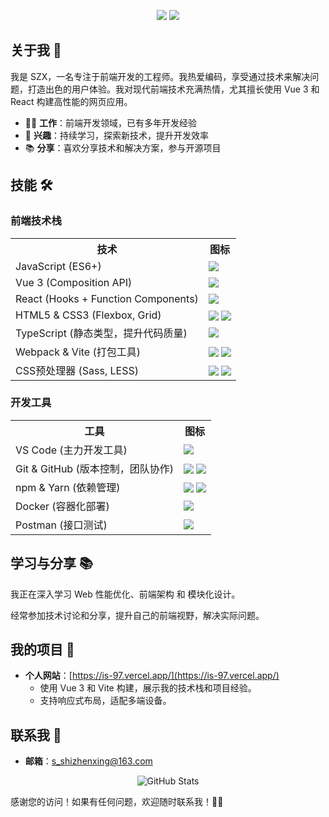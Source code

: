 <p align="center">
  <img src="https://img.shields.io/badge/Job-Frontend%20Engineer-blue?style=flat&logo=frontend" />
  <img src="https://img.shields.io/badge/Website-https://is--97.vercel.app/-brightgreen?style=flat&logo=vercel" />
</p>

## 关于我 👋

我是 SZX，一名专注于前端开发的工程师。我热爱编码，享受通过技术来解决问题，打造出色的用户体验。我对现代前端技术充满热情，尤其擅长使用 Vue 3 和 React 构建高性能的网页应用。

- 👨‍💻 **工作**：前端开发领域，已有多年开发经验
- 🚀 **兴趣**：持续学习，探索新技术，提升开发效率
- 📚 **分享**：喜欢分享技术和解决方案，参与开源项目

## 技能 🛠️

### 前端技术栈

<table>
  <tr>
    <th>技术</th>
    <th>图标</th>
  </tr>
  <tr>
    <td>JavaScript (ES6+)</td>
    <td><img src="https://img.shields.io/badge/JavaScript-F7DF1E?style=flat&logo=javascript&logoColor=black" style="vertical-align: middle;" /></td>
  </tr>
  <tr>
    <td>Vue 3 (Composition API)</td>
    <td><img src="https://img.shields.io/badge/Vue.js-4FC08D?style=flat&logo=vue.js&logoColor=white" style="vertical-align: middle;" /></td>
  </tr>
  <tr>
    <td>React (Hooks + Function Components)</td>
    <td><img src="https://img.shields.io/badge/React-61DAFB?style=flat&logo=react&logoColor=black" style="vertical-align: middle;" /></td>
  </tr>
  <tr>
    <td>HTML5 & CSS3 (Flexbox, Grid)</td>
    <td>
      <img src="https://img.shields.io/badge/HTML5-E34F26?style=flat&logo=html5&logoColor=white" style="vertical-align: middle;" />
      <img src="https://img.shields.io/badge/CSS3-1572B6?style=flat&logo=css3&logoColor=white" style="vertical-align: middle;" />
    </td>
  </tr>
  <tr>
    <td>TypeScript (静态类型，提升代码质量)</td>
    <td><img src="https://img.shields.io/badge/TypeScript-3178C6?style=flat&logo=typescript&logoColor=white" style="vertical-align: middle;" /></td>
  </tr>
  <tr>
    <td>Webpack & Vite (打包工具)</td>
    <td>
      <img src="https://img.shields.io/badge/Webpack-8DD6F9?style=flat&logo=webpack&logoColor=black" style="vertical-align: middle;" />
      <img src="https://img.shields.io/badge/Vite-646CFF?style=flat&logo=vite&logoColor=white" style="vertical-align: middle;" />
    </td>
  </tr>
  <tr>
    <td>CSS预处理器 (Sass, LESS)</td>
    <td>
      <img src="https://img.shields.io/badge/Sass-CC6699?style=flat&logo=sass&logoColor=white" style="vertical-align: middle;" />
      <img src="https://img.shields.io/badge/LESS-1D365D?style=flat&logo=less&logoColor=white" style="vertical-align: middle;" />
    </td>
  </tr>
</table>

### 开发工具

<table>
  <tr>
    <th>工具</th>
    <th>图标</th>
  </tr>
  <tr>
    <td>VS Code (主力开发工具)</td>
    <td><img src="https://img.shields.io/badge/VS%20Code-007ACC?style=flat&logo=visual-studio-code&logoColor=white" style="vertical-align: middle;" /></td>
  </tr>
  <tr>
    <td>Git & GitHub (版本控制，团队协作)</td>
    <td>
      <img src="https://img.shields.io/badge/Git-F05032?style=flat&logo=git&logoColor=white" style="vertical-align: middle;" />
      <img src="https://img.shields.io/badge/GitHub-181717?style=flat&logo=github&logoColor=white" style="vertical-align: middle;" />
    </td>
  </tr>
  <tr>
    <td>npm & Yarn (依赖管理)</td>
    <td>
      <img src="https://img.shields.io/badge/npm-CB3837?style=flat&logo=npm&logoColor=white" style="vertical-align: middle;" />
      <img src="https://img.shields.io/badge/Yarn-2C8EBB?style=flat&logo=yarn&logoColor=white" style="vertical-align: middle;" />
    </td>
  </tr>
  <tr>
    <td>Docker (容器化部署)</td>
    <td><img src="https://img.shields.io/badge/Docker-2496ED?style=flat&logo=docker&logoColor=white" style="vertical-align: middle;" /></td>
  </tr>
  <tr>
    <td>Postman (接口测试)</td>
    <td><img src="https://img.shields.io/badge/Postman-FF6C37?style=flat&logo=postman&logoColor=white" style="vertical-align: middle;" /></td>
  </tr>
</table>

## 学习与分享 📚

我正在深入学习 Web 性能优化、前端架构 和 模块化设计。

经常参加技术讨论和分享，提升自己的前端视野，解决实际问题。

## 我的项目 📂

- **个人网站**：[https://is-97.vercel.app/](https://is-97.vercel.app/)
  - 使用 Vue 3 和 Vite 构建，展示我的技术栈和项目经验。
  - 支持响应式布局，适配多端设备。

## 联系我 📧

- **邮箱**：s_shizhenxing@163.com

<p align="center">
  <img src="https://github-readme-stats.vercel.app/api?username=yourusername&show_icons=true&theme=radical" alt="GitHub Stats" />
</p>

感谢您的访问！如果有任何问题，欢迎随时联系我！👨‍💻
